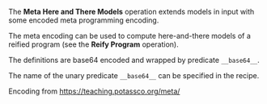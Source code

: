 The **Meta Here and There Models** operation extends models in input with some encoded meta programming encoding.

The meta encoding can be used to compute here-and-there models of a reified program (see the **Reify Program** operation).

The definitions are base64 encoded and wrapped by predicate `__base64__`.

The name of the unary predicate `__base64__` can be specified in the recipe.

Encoding from https://teaching.potassco.org/meta/
